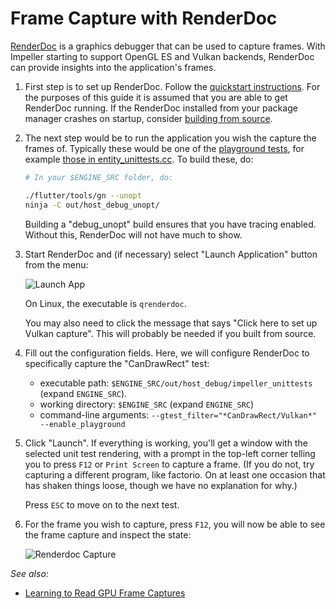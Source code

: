 # Frame Capture with RenderDoc

[RenderDoc](https://renderdoc.org/) is a graphics debugger that can be used to capture frames. With Impeller starting to support OpenGL ES and Vulkan backends, RenderDoc can provide insights into the application's frames.

1. First step is to set up RenderDoc. Follow the [quickstart instructions](https://renderdoc.org/docs/getting_started/quick_start.html).
   For the purposes of this guide it is assumed that you are able to get RenderDoc running.
   If the RenderDoc installed from your package manager crashes on startup, consider [building from source](https://github.com/baldurk/renderdoc/blob/v1.x/docs/CONTRIBUTING/Compiling.md).
   
2. The next step would be to run the application you wish the capture the frames of.
   Typically these would be one of the [playground tests](https://github.com/flutter/engine/tree/main/impeller/playground),
   for example [those in entity_unittests.cc](https://github.com/flutter/engine/blob/main/impeller/entity/entity_unittests.cc).
   To build these, do:

   ```bash
   # In your $ENGINE_SRC folder, do:

   ./flutter/tools/gn --unopt
   ninja -C out/host_debug_unopt/
   ```

   Building a "debug_unopt" build ensures that you have tracing enabled. Without this, RenderDoc will not have much to show.

3. Start RenderDoc and (if necessary) select "Launch Application" button from the menu:

   ![Launch App](https://github.com/flutter/assets-for-api-docs/blob/main/assets/engine/impeller/renderdoc_frame_capture/launch-app.avif)

   On Linux, the executable is `qrenderdoc`.

   You may also need to click the message that says "Click here to set up Vulkan capture".
   This will probably be needed if you built from source.

4. Fill out the configuration fields.
   Here, we will configure RenderDoc to specifically capture the "CanDrawRect" test:

   - executable path: `$ENGINE_SRC/out/host_debug/impeller_unittests` (expand `ENGINE_SRC`).
   - working directory: `$ENGINE_SRC` (expand `ENGINE_SRC`)
   - command-line arguments: `--gtest_filter="*CanDrawRect/Vulkan*" --enable_playground`

5. Click "Launch". If everything is working, you'll get a window with the selected unit test rendering,
   with a prompt in the top-left corner telling you to press `F12` or `Print Screen` to capture a frame.
   (If you do not, try capturing a different program, like factorio. On at least one occasion that has
   shaken things loose, though we have no explanation for why.)

   Press `ESC` to move on to the next test.

5. For the frame you wish to capture, press `F12`, you will now be able to see the frame capture and inspect the state:

   ![Renderdoc Capture](https://github.com/flutter/assets-for-api-docs/blob/main/assets/engine/impeller/renderdoc_frame_capture/render-doc-capture.avif)

_See also:_

 * [Learning to Read GPU Frame Captures](https://github.com/flutter/engine/blob/main/impeller/docs/read_frame_captures.md)

